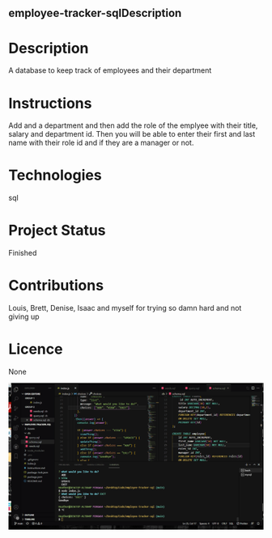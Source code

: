 ## employee-tracker-sqlDescription

# Description
A database to keep track of employees and their department

# Instructions
Add and a department and then add the role of the emplyee with their title, salary and department id. Then you will be able to enter their first and last name with their role id and if they are a manager or not. 

# Technologies
 sql

# Project Status
Finished

# Contributions
Louis, Brett, Denise, Isaac and myself for trying so damn hard and not giving up

# Licence
None

![](emp-sql.gif)